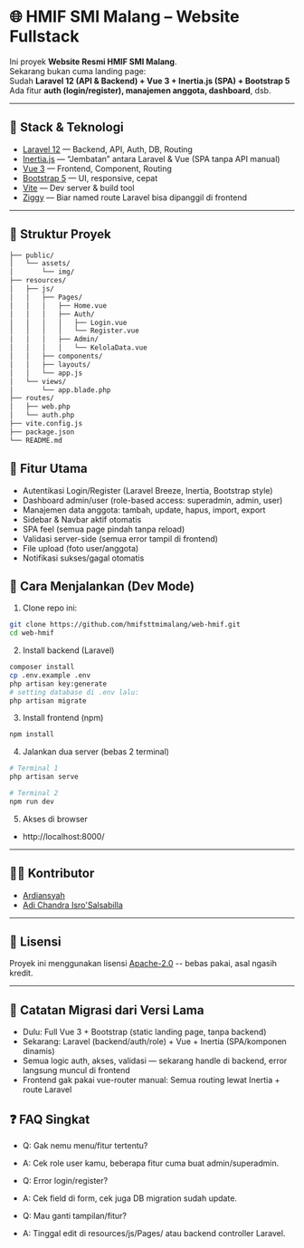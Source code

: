 # 🌐 HMIF SMI Malang – Website Fullstack

Ini proyek **Website Resmi HMIF SMI Malang**.  
Sekarang bukan cuma landing page:  
Sudah **Laravel 12 (API & Backend) + Vue 3 + Inertia.js (SPA) + Bootstrap 5**  
Ada fitur **auth (login/register), manajemen anggota, dashboard**, dsb.

---

## 🚀 Stack & Teknologi

- [Laravel 12](https://laravel.com/) — Backend, API, Auth, DB, Routing
- [Inertia.js](https://inertiajs.com/) — “Jembatan” antara Laravel & Vue (SPA tanpa API manual)
- [Vue 3](https://vuejs.org/) — Frontend, Component, Routing
- [Bootstrap 5](https://getbootstrap.com/) — UI, responsive, cepat
- [Vite](https://vitejs.dev/) — Dev server & build tool
- [Ziggy](https://github.com/tighten/ziggy) — Biar named route Laravel bisa dipanggil di frontend

---

## 📁 Struktur Proyek

```bash
├── public/
│   └── assets/
│       └── img/
├── resources/
│   ├── js/
│   │   ├── Pages/
│   │   │   ├── Home.vue
│   │   │   ├── Auth/
│   │   │   │   ├── Login.vue
│   │   │   │   └── Register.vue
│   │   │   ├── Admin/
│   │   │   │   └── KelolaData.vue
│   │   ├── components/
│   │   ├── layouts/
│   │   └── app.js
│   └── views/
│       └── app.blade.php
├── routes/
│   ├── web.php
│   └── auth.php
├── vite.config.js
├── package.json
└── README.md
```

## 🧹 Fitur Utama
- Autentikasi Login/Register (Laravel Breeze, Inertia, Bootstrap style)
- Dashboard admin/user (role-based access: superadmin, admin, user)
- Manajemen data anggota: tambah, update, hapus, import, export
- Sidebar & Navbar aktif otomatis
- SPA feel (semua page pindah tanpa reload)
- Validasi server-side (semua error tampil di frontend)
- File upload (foto user/anggota)
- Notifikasi sukses/gagal otomatis

## 🔧 Cara Menjalankan (Dev Mode)
1. Clone repo ini:

```bash
git clone https://github.com/hmifsttmimalang/web-hmif.git
cd web-hmif
```

2. Install backend (Laravel)

```bash
composer install
cp .env.example .env
php artisan key:generate
# setting database di .env lalu:
php artisan migrate
```

3. Install frontend (npm)

```bash
npm install
```

4. Jalankan dua server (bebas 2 terminal)

```bash
# Terminal 1
php artisan serve

# Terminal 2
npm run dev
```

5. Akses di browser

- http://localhost:8000/

---

## 🧑‍💻 Kontributor

* [Ardiansyah](https://github.com/ardie069)
* [Adi Chandra Isro'Salsabilla](https://github.com/bangarchad)

---

## 📄 Lisensi

Proyek ini menggunakan lisensi [Apache-2.0](LICENSE) -- bebas pakai, asal ngasih kredit.

---

## 📝 Catatan Migrasi dari Versi Lama

- Dulu: Full Vue 3 + Bootstrap (static landing page, tanpa backend)
- Sekarang: Laravel (backend/auth/role) + Vue + Inertia (SPA/komponen dinamis)
- Semua logic auth, akses, validasi — sekarang handle di backend, error langsung muncul di frontend
- Frontend gak pakai vue-router manual: Semua routing lewat Inertia + route Laravel

## ❓ FAQ Singkat

- Q: Gak nemu menu/fitur tertentu?
- A: Cek role user kamu, beberapa fitur cuma buat admin/superadmin.

- Q: Error login/register?
- A: Cek field di form, cek juga DB migration sudah update.

- Q: Mau ganti tampilan/fitur? 
- A: Tinggal edit di resources/js/Pages/ atau backend controller Laravel.
